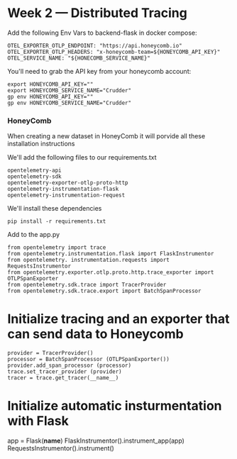 # Week 2 — Distributed Tracing

Add the following Env Vars to backend-flask in docker compose:

```
OTEL_EXPORTER_OTLP_ENDPOINT: "https://api.honeycomb.io"
OTEL_EXPORTER_OTLP_HEADERS: "x-honeycomb-team=${HONEYCOMB_API_KEY}"
OTEL_SERVICE_NAME: "${HONECOMB_SERVICE_NAME}"
```

You'll need to grab the API key from your honeycomb account:

```
export HONEYCOMB_API_KEY=""
export HONEYCOMB_SERVICE_NAME="Crudder"
gp env HONEYCOMB_API_KEY=""
gp env HONEYCOMB_SERVICE_NAME="Crudder"
```

### HoneyComb

When creating a new dataset in HoneyComb it will porvide all these installation instructions

We'll add the following files to our requirements.txt

```
opentelemetry-api
opentelemetry-sdk
opentelemetry-exporter-otlp-proto-http
opentelemetry-instrumentation-flask
opentelemetry-instrumentation-request
```

We'll install these dependencies

```
pip install -r requirements.txt
```

Add to the app.py

```
from opentelemetry import trace
from opentelemetry.instrumentation.flask import FlaskInstrumentor
from opentelemetry. instrumentation.requests import RequestsInstrumentor
from opentelemetry.exporter.otlp.proto.http.trace_exporter import OTLPSpanExporter
from opentelemetry.sdk.trace import TracerProvider
from opentelemetry.sdk.trace.export import BatchSpanProcessor
```

# Initialize tracing and an exporter that can send data to Honeycomb

```
provider = TracerProvider()
processor = BatchSpanProcessor (OTLPSpanExporter())
provider.add_span_processor (processor)
trace.set_tracer_provider (provider)
tracer = trace.get_tracer(__name__)
```

# Initialize automatic insturmentation with Flask
app = Flask(__name__)
FlaskInstrumentor().instrument_app(app)
RequestsInstrumentor().instrument()